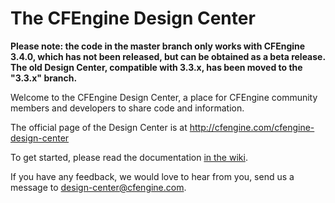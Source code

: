 # The CFEngine Design Center

**Please note: the code in the master branch only works with CFEngine
  3.4.0, which has not been released, but can be obtained as a beta
  release. The old Design Center, compatible with 3.3.x, has been
  moved to the "3.3.x" branch.**
  
Welcome to the CFEngine Design Center, a place for CFEngine community
members and developers to share code and information.

The official page of the Design Center is at <http://cfengine.com/cfengine-design-center>

To get started, please read the documentation
[in the wiki](https://github.com/cfengine/design-center/wiki).

If you have any feedback, we would love to hear from you, send us a message to <design-center@cfengine.com>.
